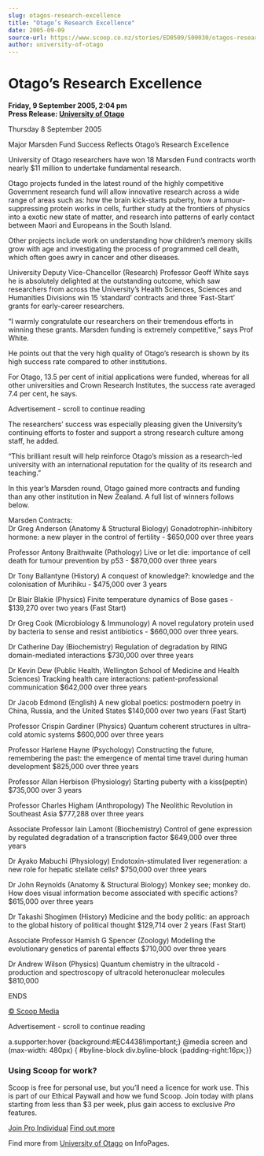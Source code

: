 ```yaml
---
slug: otagos-research-excellence
title: "Otago’s Research Excellence"
date: 2005-09-09
source-url: https://www.scoop.co.nz/stories/ED0509/S00030/otagos-research-excellence.htm
author: university-of-otago
---
```

Otago’s Research Excellence
===========================

**Friday, 9 September 2005, 2:04 pm**  
**Press Release: [University of Otago](https://info.scoop.co.nz/University_of_Otago)**

Thursday 8 September 2005

Major Marsden Fund Success Reflects Otago’s Research Excellence

University of Otago researchers have won 18 Marsden Fund contracts worth nearly $11 million to undertake fundamental research.

Otago projects funded in the latest round of the highly competitive Government research fund will allow innovative research across a wide range of areas such as: how the brain kick-starts puberty, how a tumour-suppressing protein works in cells, further study at the frontiers of physics into a exotic new state of matter, and research into patterns of early contact between Maori and Europeans in the South Island.

Other projects include work on understanding how children’s memory skills grow with age and investigating the process of programmed cell death, which often goes awry in cancer and other diseases.

University Deputy Vice-Chancellor (Research) Professor Geoff White says he is absolutely delighted at the outstanding outcome, which saw researchers from across the University’s Health Sciences, Sciences and Humanities Divisions win 15 ‘standard’ contracts and three ‘Fast-Start’ grants for early-career researchers.

“I warmly congratulate our researchers on their tremendous efforts in winning these grants. Marsden funding is extremely competitive,” says Prof White.

He points out that the very high quality of Otago’s research is shown by its high success rate compared to other institutions.

For Otago, 13.5 per cent of initial applications were funded, whereas for all other universities and Crown Research Institutes, the success rate averaged 7.4 per cent, he says.

Advertisement - scroll to continue reading





The researchers’ success was especially pleasing given the University’s continuing efforts to foster and support a strong research culture among staff, he added.

“This brilliant result will help reinforce Otago’s mission as a research-led university with an international reputation for the quality of its research and teaching.”

In this year’s Marsden round, Otago gained more contracts and funding than any other institution in New Zealand. A full list of winners follows below.

Marsden Contracts:  
Dr Greg Anderson (Anatomy & Structural Biology) Gonadotrophin-inhibitory hormone: a new player in the control of fertility - $650,000 over three years

Professor Antony Braithwaite (Pathology) Live or let die: importance of cell death for tumour prevention by p53 - $870,000 over three years

Dr Tony Ballantyne (History) A conquest of knowledge?: knowledge and the colonisation of Murihiku - $475,000 over 3 years

Dr Blair Blakie (Physics) Finite temperature dynamics of Bose gases - $139,270 over two years (Fast Start)

Dr Greg Cook (Microbiology & Immunology) A novel regulatory protein used by bacteria to sense and resist antibiotics - $660,000 over three years.

Dr Catherine Day (Biochemistry) Regulation of degradation by RING domain-mediated interactions $730,000 over three years

Dr Kevin Dew (Public Health, Wellington School of Medicine and Health Sciences) Tracking health care interactions: patient-professional communication $642,000 over three years

Dr Jacob Edmond (English) A new global poetics: postmodern poetry in China, Russia, and the United States $140,000 over two years (Fast Start)

Professor Crispin Gardiner (Physics) Quantum coherent structures in ultra-cold atomic systems $600,000 over three years

Professor Harlene Hayne (Psychology) Constructing the future, remembering the past: the emergence of mental time travel during human development $825,000 over three years

Professor Allan Herbison (Physiology) Starting puberty with a kiss(peptin) $735,000 over 3 years

Professor Charles Higham (Anthropology) The Neolithic Revolution in Southeast Asia $777,288 over three years

Associate Professor Iain Lamont (Biochemistry) Control of gene expression by regulated degradation of a transcription factor $649,000 over three years

Dr Ayako Mabuchi (Physiology) Endotoxin-stimulated liver regeneration: a new role for hepatic stellate cells? $750,000 over three years

Dr John Reynolds (Anatomy & Structural Biology) Monkey see; monkey do. How does visual information become associated with specific actions? $615,000 over three years

Dr Takashi Shogimen (History) Medicine and the body politic: an approach to the global history of political thought $129,714 over 2 years (Fast Start)

Associate Professor Hamish G Spencer (Zoology) Modelling the evolutionary genetics of parental effects $710,000 over three years

Dr Andrew Wilson (Physics) Quantum chemistry in the ultracold - production and spectroscopy of ultracold heteronuclear molecules $810,000

ENDS

[© Scoop Media](http://www.scoop.co.nz/about/terms.html)  

Advertisement - scroll to continue reading



a.supporter:hover {background:#EC4438!important;} @media screen and (max-width: 480px) { #byline-block div.byline-block {padding-right:16px;}}

### Using Scoop for work?

Scoop is free for personal use, but you’ll need a licence for work use. This is part of our Ethical Paywall and how we fund Scoop. Join today with plans starting from less than $3 per week, plus gain access to exclusive _Pro_ features.  
  
[Join Pro Individual](https://pro.scoop.co.nz/Individual/?from=ProIn24) [Find out more](https://pro.scoop.co.nz/using-scoop-for-work/?from=ProIn24)

Find more from [University of Otago](https://info.scoop.co.nz/University_of_Otago) on InfoPages.
